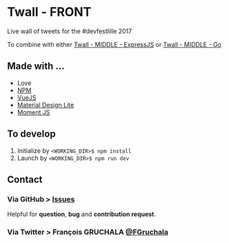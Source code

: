 # Twall - FRONT

Live wall of tweets for the #devfestlille 2017

To combine with either [Twall - MIDDLE - ExpressJS](https://github.com/fgruchala/twall-middle-expressjs) or [Twall - MIDDLE - Go](https://github.com/fgruchala/twall-middle-go)

## Made with ...
* Love
* [NPM](https://www.npmjs.com/) 
* [VueJS](https://vuejs.org/)
* [Material Design Lite](https://getmdl.io/)
* [Moment JS](http://momentjs.com/)

## To develop
1. Initialize by `<WORKING_DIR>$ npm install`
2. Launch by `<WORKING_DIR>$ npm run dev`

## Contact
### Via GitHub > [Issues](https://github.com/fgruchala/twall-front/issues)
Helpful for **question**, **bug** and **contribution request**.

### Via Twitter > François GRUCHALA [@FGruchala](https://twitter.com/FGruchala)

